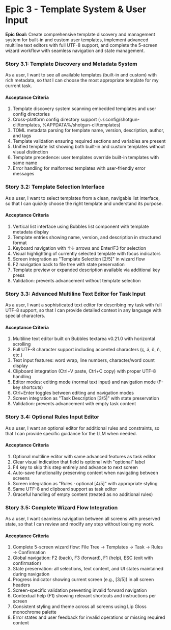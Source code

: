 # Epic 3 - Template System & User Input

**Epic Goal:** Create comprehensive template discovery and management system for built-in and custom user templates, implement advanced multiline text editors with full UTF-8 support, and complete the 5-screen wizard workflow with seamless navigation and state management.

### Story 3.1: Template Discovery and Metadata System
As a user,
I want to see all available templates (built-in and custom) with rich metadata,
so that I can choose the most appropriate template for my current task.

#### Acceptance Criteria
1. Template discovery system scanning embedded templates and user config directories
2. Cross-platform config directory support (~/.config/shotgun-cli/templates, %APPDATA%/shotgun-cli/templates)
3. TOML metadata parsing for template name, version, description, author, and tags
4. Template validation ensuring required sections and variables are present
5. Unified template list showing both built-in and custom templates without visual distinction
6. Template precedence: user templates override built-in templates with same name
7. Error handling for malformed templates with user-friendly error messages

### Story 3.2: Template Selection Interface
As a user,
I want to select templates from a clean, navigable list interface,
so that I can quickly choose the right template and understand its purpose.

#### Acceptance Criteria
1. Vertical list interface using Bubbles list component with template metadata display
2. Template entries showing name, version, and description in structured format
3. Keyboard navigation with ↑↓ arrows and Enter/F3 for selection
4. Visual highlighting of currently selected template with focus indicators
5. Screen integration as "Template Selection [2/5]" in wizard flow
6. F2 navigation back to file tree with state preservation
7. Template preview or expanded description available via additional key press
8. Validation: prevents advancement without template selection

### Story 3.3: Advanced Multiline Text Editor for Task Input
As a user,
I want a sophisticated text editor for describing my task with full UTF-8 support,
so that I can provide detailed context in any language with special characters.

#### Acceptance Criteria
1. Multiline text editor built on Bubbles textarea v0.21.0 with horizontal scrolling
2. Full UTF-8 character support including accented characters (ç, á, ô, ñ, etc.)
3. Text input features: word wrap, line numbers, character/word count display
4. Clipboard integration (Ctrl+V paste, Ctrl+C copy) with proper UTF-8 handling
5. Editor modes: editing mode (normal text input) and navigation mode (F-key shortcuts)
6. Ctrl+Enter toggles between editing and navigation modes
7. Screen integration as "Task Description [3/5]" with state preservation
8. Validation: prevents advancement with empty task content

### Story 3.4: Optional Rules Input Editor
As a user,
I want an optional editor for additional rules and constraints,
so that I can provide specific guidance for the LLM when needed.

#### Acceptance Criteria
1. Optional multiline editor with same advanced features as task editor
2. Clear visual indication that field is optional with "optional" label
3. F4 key to skip this step entirely and advance to next screen
4. Auto-save functionality preserving content when navigating between screens
5. Screen integration as "Rules · optional [4/5]" with appropriate styling
6. Same UTF-8 and clipboard support as task editor
7. Graceful handling of empty content (treated as no additional rules)

### Story 3.5: Complete Wizard Flow Integration
As a user,
I want seamless navigation between all screens with preserved state,
so that I can review and modify any step without losing my work.

#### Acceptance Criteria
1. Complete 5-screen wizard flow: File Tree → Templates → Task → Rules → Confirmation
2. Global navigation: F2 (back), F3 (forward), F1 (help), ESC (exit with confirmation)
3. State preservation: all selections, text content, and UI states maintained during navigation
4. Progress indicator showing current screen (e.g., [3/5]) in all screen headers
5. Screen-specific validation preventing invalid forward navigation
6. Contextual help (F1) showing relevant shortcuts and instructions per screen
7. Consistent styling and theme across all screens using Lip Gloss monochrome palette
8. Error states and user feedback for invalid operations or missing required content
